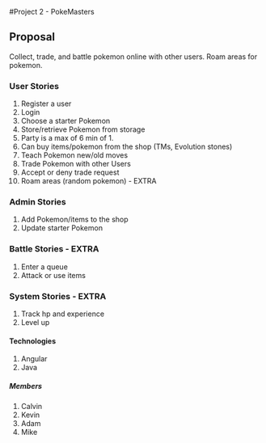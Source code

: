 #Project 2 - PokeMasters

## Proposal
Collect, trade, and battle pokemon online with other users.
Roam areas for pokemon.

### User Stories

1. Register a user
2. Login
3. Choose a starter Pokemon
4. Store/retrieve Pokemon from storage
5. Party is a max of 6 min of 1.
6. Can buy items/pokemon from the shop (TMs, Evolution stones)
7. Teach Pokemon new/old moves
8. Trade Pokemon with other Users
9. Accept or deny trade request
10. Roam areas (random pokemon) - EXTRA

### Admin Stories
1. Add Pokemon/items to the shop
2. Update starter Pokemon

### Battle Stories - EXTRA
1. Enter a queue
2. Attack or use items

### System Stories - EXTRA
1. Track hp and experience
2. Level up 

#### Technologies
1. Angular
2. Java

##### Members
1. Calvin
2. Kevin 
3. Adam
4. Mike